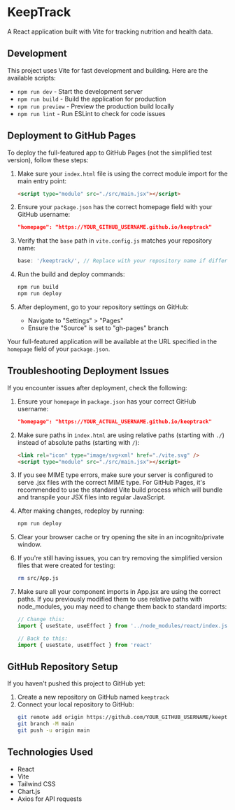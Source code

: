 # KeepTrack

A React application built with Vite for tracking nutrition and health data.

## Development

This project uses Vite for fast development and building. Here are the available scripts:

- `npm run dev` - Start the development server
- `npm run build` - Build the application for production
- `npm run preview` - Preview the production build locally
- `npm run lint` - Run ESLint to check for code issues

## Deployment to GitHub Pages

To deploy the full-featured app to GitHub Pages (not the simplified test version), follow these steps:

1. Make sure your `index.html` file is using the correct module import for the main entry point:
   ```html
   <script type="module" src="./src/main.jsx"></script>
   ```

2. Ensure your `package.json` has the correct homepage field with your GitHub username:
   ```json
   "homepage": "https://YOUR_GITHUB_USERNAME.github.io/keeptrack"
   ```

3. Verify that the `base` path in `vite.config.js` matches your repository name:
   ```javascript
   base: '/keeptrack/', // Replace with your repository name if different
   ```

4. Run the build and deploy commands:
   ```bash
   npm run build
   npm run deploy
   ```

5. After deployment, go to your repository settings on GitHub:
   - Navigate to "Settings" > "Pages"
   - Ensure the "Source" is set to "gh-pages" branch

Your full-featured application will be available at the URL specified in the `homepage` field of your `package.json`.

## Troubleshooting Deployment Issues

If you encounter issues after deployment, check the following:

1. Ensure your `homepage` in `package.json` has your correct GitHub username:
   ```json
   "homepage": "https://YOUR_ACTUAL_USERNAME.github.io/keeptrack"
   ```

2. Make sure paths in `index.html` are using relative paths (starting with `./`) instead of absolute paths (starting with `/`):
   ```html
   <link rel="icon" type="image/svg+xml" href="./vite.svg" />
   <script type="module" src="./src/main.jsx"></script>
   ```

3. If you see MIME type errors, make sure your server is configured to serve .jsx files with the correct MIME type. For GitHub Pages, it's recommended to use the standard Vite build process which will bundle and transpile your JSX files into regular JavaScript.

4. After making changes, redeploy by running:
   ```bash
   npm run deploy
   ```

5. Clear your browser cache or try opening the site in an incognito/private window.

6. If you're still having issues, you can try removing the simplified version files that were created for testing:
   ```bash
   rm src/App.js
   ```

7. Make sure all your component imports in App.jsx are using the correct paths. If you previously modified them to use relative paths with node_modules, you may need to change them back to standard imports:
   ```javascript
   // Change this:
   import { useState, useEffect } from '../node_modules/react/index.js'

   // Back to this:
   import { useState, useEffect } from 'react'
   ```

## GitHub Repository Setup

If you haven't pushed this project to GitHub yet:

1. Create a new repository on GitHub named `keeptrack`
2. Connect your local repository to GitHub:
   ```bash
   git remote add origin https://github.com/YOUR_GITHUB_USERNAME/keeptrack.git
   git branch -M main
   git push -u origin main
   ```

## Technologies Used

- React
- Vite
- Tailwind CSS
- Chart.js
- Axios for API requests
